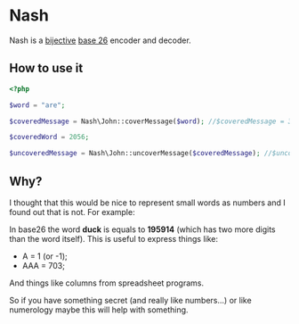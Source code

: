 # Nash

Nash is a [bijective](http://en.wikipedia.org/wiki/Bijective_numeration) [base 26](http://en.wikipedia.org/wiki/Hexavigesimal) encoder and decoder.

## How to use it

```php
<?php

$word = "are";

$coveredMessage = Nash\John::coverMessage($word); //$coveredMessage = 3849

$coveredWord = 2056;

$uncoveredMessage = Nash\John::uncoverMessage($coveredMessage); //$uncoveredMessage = 'BAC';
```

## Why?

I thought that this would be nice to represent small words as numbers and I found out that is not. For example:

In base26 the word **duck** is equals to **195914** (which has two more digits than the word itself). This is useful to express things like:

- A = 1 (or -1);
- AAA = 703;

And things like columns from spreadsheet programs.

So if you have something secret (and really like numbers...) or like numerology maybe this will help with something.
